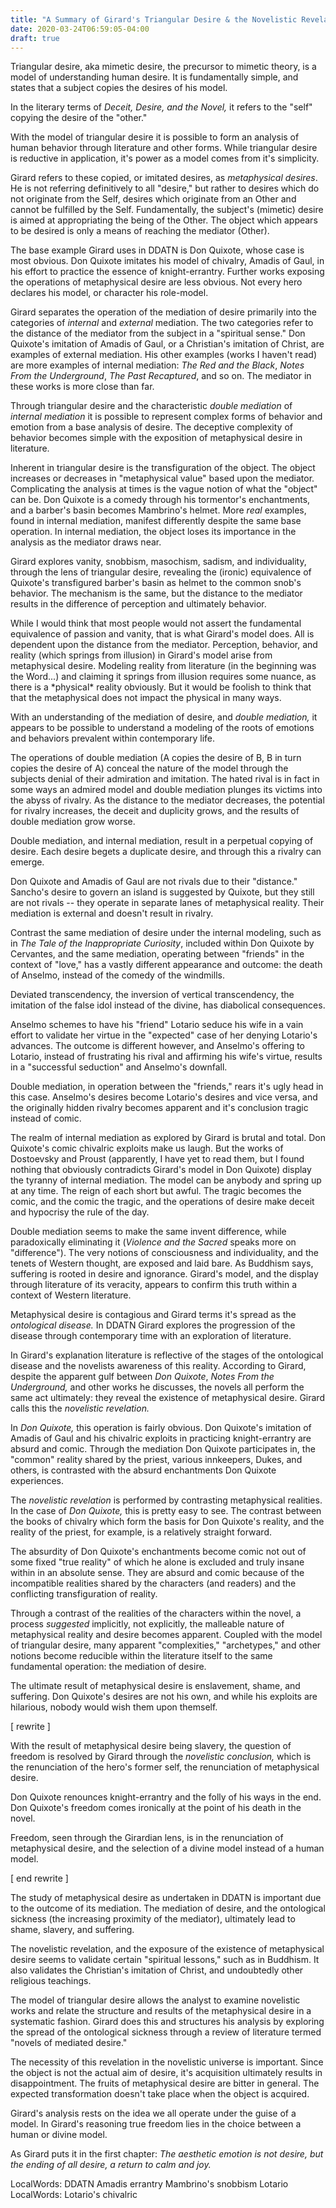 ```yaml
---
title: "A Summary of Girard's Triangular Desire & the Novelistic Revelation"
date: 2020-03-24T06:59:05-04:00
draft: true
---
```


Triangular desire, aka mimetic desire, the precursor to mimetic theory,
is a model of understanding human desire.  It is fundamentally simple,
and states that a subject copies the desires of his model.

In the literary terms of *Deceit, Desire, and the Novel,* it refers to
the "self" copying the desire of the "other."

With the model of triangular desire it is possible to form an analysis
of human behavior through literature and other forms.  While
triangular desire is reductive in application, it's power as a model
comes from it's simplicity.

Girard refers to these copied, or imitated desires, as *metaphysical
desires*.  He is not referring definitively to all "desire," but
rather to desires which do not originate from the Self, desires which
originate from an Other and cannot be fulfilled by the Self.
Fundamentally, the subject's (mimetic) desire is aimed at
appropriating the being of the Other.  The object which appears to be
desired is only a means of reaching the mediator (Other).

The base example Girard uses in DDATN is Don Quixote, whose case is
most obvious.  Don Quixote imitates his model of chivalry, Amadis of
Gaul, in his effort to practice the essence of knight-errantry.
Further works exposing the operations of metaphysical desire are less
obvious.  Not every hero declares his model, or character his
role-model.

Girard separates the operation of the mediation of desire primarily
into the categories of *internal* and *external* mediation.  The two
categories refer to the distance of the mediator from the subject in a
"spiritual sense." Don Quixote's imitation of Amadis of Gaul, or a
Christian's imitation of Christ, are examples of external mediation.
His other examples (works I haven't read) are more examples of
internal mediation: *The Red and the Black*, *Notes From the
Underground*, *The Past Recaptured*, and so on.  The mediator in these
works is more close than far.

Through triangular desire and the characteristic *double mediation* of
*internal mediation* it is possible to represent complex forms of
behavior and emotion from a base analysis of desire.  The deceptive
complexity of behavior becomes simple with the exposition of
metaphysical desire in literature.

Inherent in triangular desire is the transfiguration of the object.
The object increases or decreases in "metaphysical value" based upon
the mediator.  Complicating the analysis at times is the vague notion
of what the "object" can be. Don Quixote is a comedy through his
tormentor's enchantments, and a barber's basin becomes Mambrino's
helmet. More *real* examples, found in internal mediation, manifest
differently despite the same base operation.  In internal mediation,
the object loses its importance in the analysis as the mediator draws
near.

Girard explores vanity, snobbism, masochism, sadism, and
individuality, through the lens of triangular desire, revealing the
(ironic) equivalence of Quixote's transfigured barber's basin as
helmet to the common snob's behavior.  The mechanism is the same, but
the distance to the mediator results in the difference of perception
and ultimately behavior.

While I would think that most people would not assert the fundamental
equivalence of passion and vanity, that is what Girard's model does.
All is dependent upon the distance from the mediator. Perception,
behavior, and reality (which springs from illusion) in Girard's model
arise from metaphysical desire. Modeling reality from literature (in
the beginning was the Word...) and claiming it springs from illusion
requires some nuance, as there is a \*physical\* reality obviously.
But it would be foolish to think that that the metaphysical does not
impact the physical in many ways.

With an understanding of the mediation of desire, and *double
mediation,* it appears to be possible to understand a modeling of the
roots of emotions and behaviors prevalent within contemporary life.

The operations of double mediation (A copies the desire of B, B in
turn copies the desire of A) conceal the nature of the model
through the subjects denial of their admiration and imitation.  The
hated rival is in fact in some ways an admired model and double
mediation plunges its victims into the abyss of rivalry.  As the
distance to the mediator decreases, the potential for rivalry
increases, the deceit and duplicity grows, and the results of double
mediation grow worse.

Double mediation, and internal mediation, result in a perpetual
copying of desire.  Each desire begets a duplicate desire, and through
this a rivalry can emerge.  

Don Quixote and Amadis of Gaul are not rivals due to their "distance."
Sancho's desire to govern an island is suggested by Quixote, but they
still are not rivals -- they operate in separate lanes of metaphysical
reality.  Their mediation is external and doesn't result in rivalry.

Contrast the same mediation of desire under the internal modeling,
such as in *The Tale of the Inappropriate Curiosity*, included within
Don Quixote by Cervantes, and the same mediation, operating between
"friends" in the context of "love," has a vastly different appearance
and outcome: the death of Anselmo, instead of the comedy of the
windmills.

Deviated transcendency, the inversion of vertical transcendency, the
imitation of the false idol instead of the divine, has diabolical
consequences.

Anselmo schemes to have his "friend" Lotario seduce his wife in a vain
effort to validate her virtue in the "expected" case of her denying
Lotario's advances.  The outcome is different however, and Anselmo's
offering to Lotario, instead of frustrating his rival and affirming his
wife's virtue, results in a "successful seduction" and Anselmo's
downfall.

Double mediation, in operation between the "friends," rears it's ugly
head in this case.  Anselmo's desires become Lotario's desires and
vice versa, and the originally hidden rivalry becomes apparent and
it's conclusion tragic instead of comic.

The realm of internal mediation as explored by Girard is brutal and
total.  Don Quixote's comic chivalric exploits make us laugh.  But the
works of Dostoevsky and Proust (apparently, I have yet to read them,
but I found nothing that obviously contradicts Girard's model in Don
Quixote) display the tyranny of internal mediation.  The model can be
anybody and spring up at any time.  The reign of each short but awful.
The tragic becomes the comic, and the comic the tragic, and the
operations of desire make deceit and hypocrisy the rule of the day.

Double mediation seems to make the same invent difference, while
paradoxically eliminating it (*Violence and the Sacred* speaks more on
"difference").  The very notions of consciousness and individuality,
and the tenets of Western thought, are exposed and laid bare.  As
Buddhism says, suffering is rooted in desire and ignorance.  Girard's
model, and the display through literature of its veracity, appears to
confirm this truth within a context of Western literature.

Metaphysical desire is contagious and Girard terms it's spread as the
*ontological disease.*  In DDATN Girard explores the progression of
the disease through contemporary time with an exploration of
literature.

In Girard's explanation literature is reflective of the stages of the
ontological disease and the novelists awareness of this
reality. According to Girard, despite the apparent gulf between *Don
Quixote*, *Notes From the Underground,* and other works he discusses,
the novels all perform the same act ultimately: they reveal the
existence of metaphysical desire.  Girard calls this the *novelistic
revelation.*

In *Don Quixote,* this operation is fairly obvious.  Don Quixote's
imitation of Amadis of Gaul and his chivalric exploits in practicing
knight-errantry are absurd and comic.  Through the mediation Don
Quixote participates in, the "common" reality shared by the priest,
various innkeepers, Dukes, and others, is contrasted with the absurd
enchantments Don Quixote experiences.

The *novelistic revelation* is performed by contrasting metaphysical
realities.  In the case of *Don Quixote,* this is pretty easy to see.
The contrast between the books of chivalry which form the basis for
Don Quixote's reality, and the reality of the priest, for example, is
a relatively straight forward.

The absurdity of Don Quixote's enchantments become comic not out of
some fixed "true reality" of which he alone is excluded and truly
insane within in an absolute sense.  They are absurd and comic because of the
incompatible realities shared by the characters (and readers) and the
conflicting transfiguration of reality.

Through a contrast of the realities of the characters within the novel,
a process *suggested* implicitly, not explicitly, the malleable nature
of metaphysical reality and desire becomes apparent.  Coupled with the
model of triangular desire, many apparent "complexities," "archetypes,"
and other notions become reducible within the literature itself to the
same fundamental operation: the mediation of desire.

The ultimate result of metaphysical desire is enslavement, shame, and
suffering.  Don Quixote's desires are not his own, and while his
exploits are hilarious, nobody would wish them upon themself.

[ rewrite ]

With the result of metaphysical desire being slavery, the question of
freedom is resolved by Girard through the *novelistic conclusion,*
which is the renunciation of the hero's former self, the renunciation
of metaphysical desire.

Don Quixote renounces knight-errantry and the folly of his ways in the
end.  Don Quixote's freedom comes ironically at the point of his death
in the novel.

Freedom, seen through the Girardian lens, is in the renunciation of
metaphysical desire, and the selection of a divine model instead of a
human model.

[ end rewrite ]

The study of metaphysical desire as undertaken in DDATN is important
due to the outcome of its mediation.  The mediation of desire, and the
ontological sickness (the increasing proximity of the mediator),
ultimately lead to shame, slavery, and suffering.

The novelistic revelation, and the exposure of the existence of
metaphysical desire seems to validate certain "spiritual lessons,"
such as in Buddhism.  It also validates the Christian's imitation of
Christ, and undoubtedly other religious teachings.

The model of triangular desire allows the analyst to examine
novelistic works and relate the structure and results of the
metaphysical desire in a systematic fashion.  Girard does this and
structures his analysis by exploring the spread of the ontological
sickness through a review of literature termed "novels of mediated
desire."

The necessity of this revelation in the novelistic universe is
important.  Since the object is not the actual aim of desire, it's
acquisition ultimately results in disappointment.  The fruits of
metaphysical desire are bitter in general.  The expected
transformation doesn't take place when the object is acquired.

Girard's analysis rests on the idea we all operate under the guise of
a model.  In Girard's reasoning true freedom lies in the choice
between a human or divine model.

As Girard puts it in the first chapter: *The aesthetic emotion is not
desire, but the ending of all desire, a return to calm and joy.*
















LocalWords:  DDATN Amadis errantry Mambrino's snobbism Lotario
LocalWords:  Lotario's chivalric
